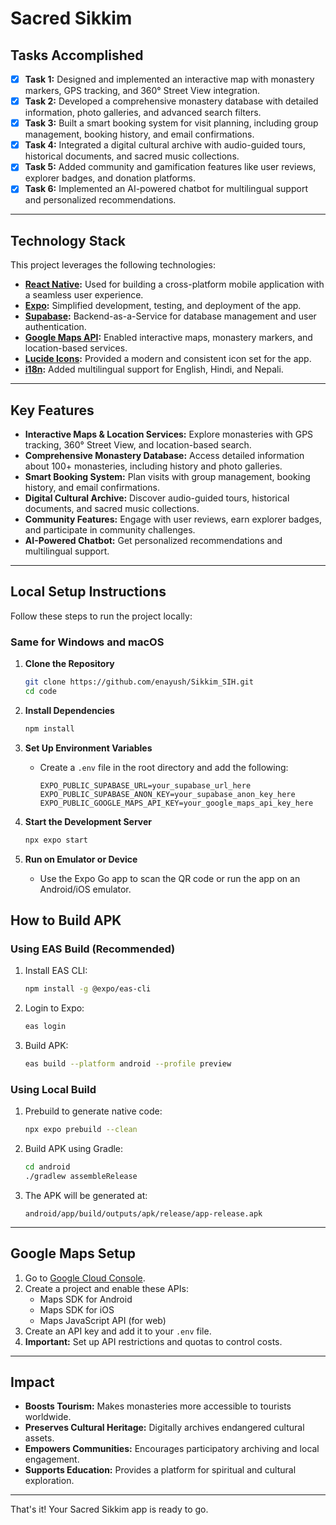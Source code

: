 # Sacred Sikkim

## Tasks Accomplished

- [x] **Task 1:** Designed and implemented an interactive map with monastery markers, GPS tracking, and 360° Street View integration.
- [x] **Task 2:** Developed a comprehensive monastery database with detailed information, photo galleries, and advanced search filters.
- [x] **Task 3:** Built a smart booking system for visit planning, including group management, booking history, and email confirmations.
- [x] **Task 4:** Integrated a digital cultural archive with audio-guided tours, historical documents, and sacred music collections.
- [x] **Task 5:** Added community and gamification features like user reviews, explorer badges, and donation platforms.
- [x] **Task 6:** Implemented an AI-powered chatbot for multilingual support and personalized recommendations.

---

## Technology Stack

This project leverages the following technologies:

- **[React Native](https://reactnative.dev/):** Used for building a cross-platform mobile application with a seamless user experience.
- **[Expo](https://expo.dev/):** Simplified development, testing, and deployment of the app.
- **[Supabase](https://supabase.com/):** Backend-as-a-Service for database management and user authentication.
- **[Google Maps API](https://developers.google.com/maps):** Enabled interactive maps, monastery markers, and location-based services.
- **[Lucide Icons](https://lucide.dev/):** Provided a modern and consistent icon set for the app.
- **[i18n](https://www.i18next.com/):** Added multilingual support for English, Hindi, and Nepali.

---

## Key Features

- **Interactive Maps & Location Services:** Explore monasteries with GPS tracking, 360° Street View, and location-based search.
- **Comprehensive Monastery Database:** Access detailed information about 100+ monasteries, including history and photo galleries.
- **Smart Booking System:** Plan visits with group management, booking history, and email confirmations.
- **Digital Cultural Archive:** Discover audio-guided tours, historical documents, and sacred music collections.
- **Community Features:** Engage with user reviews, earn explorer badges, and participate in community challenges.
- **AI-Powered Chatbot:** Get personalized recommendations and multilingual support.

---

## Local Setup Instructions

Follow these steps to run the project locally:

### **Same for Windows and macOS**

1. **Clone the Repository**
   ```bash
   git clone https://github.com/enayush/Sikkim_SIH.git
   cd code
   ```

2. **Install Dependencies**
   ```bash
   npm install
   ```

3. **Set Up Environment Variables**
   - Create a `.env` file in the root directory and add the following:
     ```env
     EXPO_PUBLIC_SUPABASE_URL=your_supabase_url_here
     EXPO_PUBLIC_SUPABASE_ANON_KEY=your_supabase_anon_key_here
     EXPO_PUBLIC_GOOGLE_MAPS_API_KEY=your_google_maps_api_key_here
     ```

4. **Start the Development Server**
   ```bash
   npx expo start
   ```

5. **Run on Emulator or Device**
   - Use the Expo Go app to scan the QR code or run the app on an Android/iOS emulator.


## How to Build APK

### **Using EAS Build (Recommended)**
1. Install EAS CLI:
   ```bash
   npm install -g @expo/eas-cli
   ```

2. Login to Expo:
   ```bash
   eas login
   ```

3. Build APK:
   ```bash
   eas build --platform android --profile preview
   ```

### **Using Local Build**
1. Prebuild to generate native code:
   ```bash
   npx expo prebuild --clean
   ```

2. Build APK using Gradle:
   ```bash
   cd android
   ./gradlew assembleRelease
   ```

3. The APK will be generated at:
   ```
   android/app/build/outputs/apk/release/app-release.apk
   ```

---

## Google Maps Setup

1. Go to [Google Cloud Console](https://console.cloud.google.com/).
2. Create a project and enable these APIs:
   - Maps SDK for Android
   - Maps SDK for iOS
   - Maps JavaScript API (for web)
3. Create an API key and add it to your `.env` file.
4. **Important:** Set up API restrictions and quotas to control costs.

---

## Impact

- **Boosts Tourism:** Makes monasteries more accessible to tourists worldwide.
- **Preserves Cultural Heritage:** Digitally archives endangered cultural assets.
- **Empowers Communities:** Encourages participatory archiving and local engagement.
- **Supports Education:** Provides a platform for spiritual and cultural exploration.

---

That's it! Your Sacred Sikkim app is ready to go.